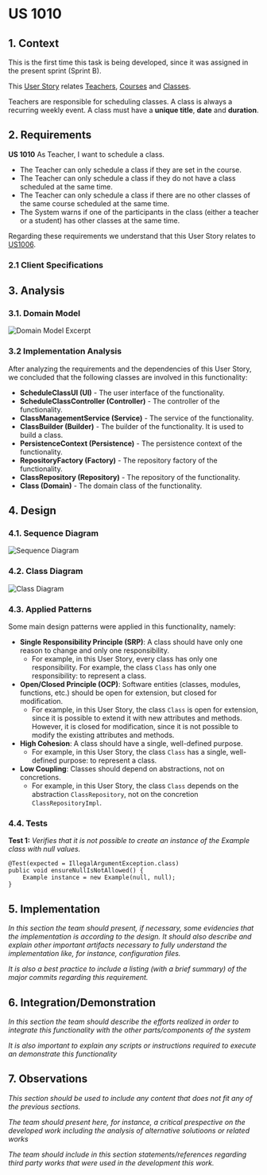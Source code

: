 # US 1010

## 1. Context

This is the first time this task is being developed, since it was assigned in the present sprint (Sprint B).

This [User Story](../../Glossary.md)  relates [Teachers](../../Glossary.md), [Courses](../../Glossary.md) and [Classes](../../Glossary.md).

Teachers are responsible for scheduling classes. A class is always a recurring weekly event.  A class must have a **unique title**, **date** and **duration**.

## 2. Requirements

**US 1010** As Teacher, I want to schedule a class.

- The Teacher can only schedule a class if they are set in the course.
- The Teacher can only schedule a class if they do not have a class scheduled at the same time.
- The Teacher can only schedule a class if there are no other classes of the same course scheduled at the same time.
- The System warns if one of the participants in the class (either a teacher or a student) has other classes at the same time.

Regarding these requirements we understand that this User Story relates to [US1006](../US_1006/readme.md).

### 2.1 Client Specifications



## 3. Analysis

### 3.1. Domain Model

![Domain Model Excerpt](Analysis/DomainModelExcerpt.svg)

### 3.2 Implementation Analysis

After analyzing the requirements and the dependencies of this User Story, we concluded that the following classes are involved in this functionality:

- **ScheduleClassUI (UI)** - The user interface of the functionality.
- **ScheduleClassController (Controller)** - The controller of the functionality.
- **ClassManagementService (Service)** - The service of the functionality.
- **ClassBuilder (Builder)** - The builder of the functionality. It is used to build a class.
- **PersistenceContext (Persistence)** - The persistence context of the functionality.
- **RepositoryFactory (Factory)** - The repository factory of the functionality.
- **ClassRepository (Repository)** - The repository of the functionality.
- **Class (Domain)** - The domain class of the functionality.

## 4. Design

### 4.1. Sequence Diagram

![Sequence Diagram](SD/ScheduleClass-SD.svg "Schedule Class - Sequence Diagram")

### 4.2. Class Diagram

![Class Diagram](CD/ScheduleClass-CD.svg "Schedule Class - Class Diagram")

### 4.3. Applied Patterns

Some main design patterns were applied in this functionality, namely:
- **Single Responsibility Principle (SRP)**: A class should have only one reason to change and only one responsibility.
  - For example, in this User Story, every class has only one responsibility. For example, the class `Class` has only one responsibility: to represent a class.
- **Open/Closed Principle (OCP)**: Software entities (classes, modules, functions, etc.) should be open for extension, but closed for modification.
  - For example, in this User Story, the class `Class` is open for extension, since it is possible to extend it with new attributes and methods. However, it is closed for modification, since it is not possible to modify the existing attributes and methods.
- **High Cohesion**: A class should have a single, well-defined purpose.
  - For example, in this User Story, the class `Class` has a single, well-defined purpose: to represent a class.
- **Low Coupling**: Classes should depend on abstractions, not on concretions.
  - For example, in this User Story, the class `Class` depends on the abstraction `ClassRepository`, not on the concretion `ClassRepositoryImpl`.


### 4.4. Tests

**Test 1:** *Verifies that it is not possible to create an instance of the Example class with null values.*

```
@Test(expected = IllegalArgumentException.class)
public void ensureNullIsNotAllowed() {
	Example instance = new Example(null, null);
}
````

## 5. Implementation

*In this section the team should present, if necessary, some evidencies that the implementation is according to the design. It should also describe and explain other important artifacts necessary to fully understand the implementation like, for instance, configuration files.*

*It is also a best practice to include a listing (with a brief summary) of the major commits regarding this requirement.*

## 6. Integration/Demonstration

*In this section the team should describe the efforts realized in order to integrate this functionality with the other parts/components of the system*

*It is also important to explain any scripts or instructions required to execute an demonstrate this functionality*

## 7. Observations

*This section should be used to include any content that does not fit any of the previous sections.*

*The team should present here, for instance, a critical prespective on the developed work including the analysis of alternative solutioons or related works*

*The team should include in this section statements/references regarding third party works that were used in the development this work.* 